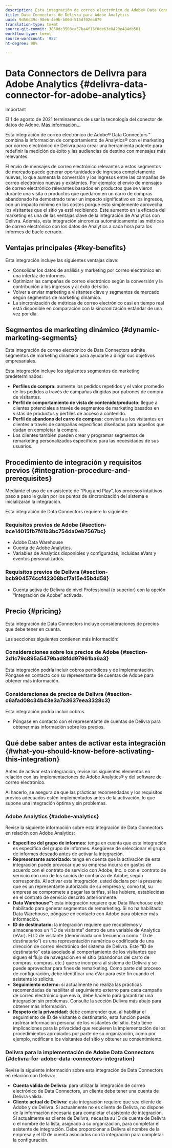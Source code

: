 ```yaml
---
description: Esta integración de correo electrónico de Adobe® Data Connectors™ combina la información de comportamiento de Analytics® con el marketing por correo electrónico de Delivra para crear una herramienta potente para redefinir la medición de éxito y las audiencias de destino con mensajes más relevantes.
title: Data Connectors de Delivra para Adobe Analytics
uuid: 9d56d39c-98e6-4e9b-b00d-515df02ea879
translation-type: tm+mt
source-git-commit: 3850dc3503ca57ba4f13f0de63e8420e484db501
workflow-type: tm+mt
source-wordcount: '982'
ht-degree: 98%

---
```



# Data Connectors de Delivra para Adobe Analytics {#delivra-data-connector-for-adobe-analytics}

>[!IMPORTANT]
>
>El 1 de agosto de 2021 terminaremos de usar la tecnología del conector de datos de Adobe. [Más información...](/help/import/data-connectors/data-connectors-eol.md)

Esta integración de correo electrónico de Adobe® Data Connectors™ combina la información de comportamiento de Analytics® con el marketing por correo electrónico de Delivra para crear una herramienta potente para redefinir la medición de éxito y las audiencias de destino con mensajes más relevantes.

El envío de mensajes de correo electrónico relevantes a estos segmentos de mercado puede generar oportunidades de ingresos completamente nuevas, lo que aumenta la conversión y los ingresos entre las campañas de correo electrónico nuevas y existentes. Por ejemplo: el envío de mensajes de correo electrónico relevantes basados en productos que se vieron durante una visita o productos que quedaron en un carro de compras abandonado ha demostrado tener un impacto significativo en los ingresos, con un impacto mínimo en los costes porque esto simplemente aprovecha los visitantes que el sitio ya está recibiendo. Este aumento en la eficacia del marketing es una de las ventajas clave de la integración de Analytics con Delivra. Además, esta integración sincroniza automáticamente las métricas de correo electrónico con los datos de Analytics a cada hora para los informes de bucle cerrado.

## Ventajas principales {#key-benefits}

Esta integración incluye las siguientes ventajas clave:

* Consolidar los datos de análisis y marketing por correo electrónico en una interfaz de informes.
* Optimizar las campañas de correo electrónico según la conversión y la contribución a los ingresos y al éxito del sitio.
* Volver a enviar marketing a visitantes clave y segmentos de mercado según segmentos de marketing dinámico.
* La sincronización de métricas de correo electrónico casi en tiempo real está disponible en comparación con la sincronización estándar de una vez por día.

## Segmentos de marketing dinámico {#dynamic-marketing-segments}

Esta integración de correo electrónico de Data Connectors admite segmentos de marketing dinámico para ayudarle a dirigir sus objetivos empresariales.

Esta integración incluye los siguientes segmentos de marketing predeterminados:

* **Perfiles de compra:** aumente los pedidos repetidos y el valor promedio de los pedidos a través de campañas dirigidas por patrones de compra de visitantes.
* **Perfil de comportamiento de vista de contenido/producto:** llegue a clientes potenciales a través de segmentos de marketing basados en vistas de productos y perfiles de acceso a contenido.
* **Perfil de abandono del carro de compras:** convierta a los visitantes en clientes a través de campañas específicas diseñadas para aquellos que dudan en completar la compra.
* Los clientes también pueden crear y programar segmentos de remarketing personalizados específicos para las necesidades de sus usuarios.

## Procedimiento de integración y requisitos previos {#integration-procedure-and-prerequisites}

Mediante el uso de un asistente de “Plug and Play”, los procesos intuitivos paso a paso le guían por los puntos de sincronización del sistema e inicializarán la integración.

Esta integración de Data Connectors requiere lo siguiente:

### Requisitos previos de Adobe {#section-bce14015fb7f41b3bc754da0eb7567bc}

* Adobe Data Warehouse
* Cuenta de Adobe Analytics.
* Variables de Analytics disponibles y configuradas, incluidas eVars y eventos personalizados.

### Requisitos previos de Delivra {#section-bcb904574ccf42308bcf7a15e45b4d58}

* Cuenta activa de Delivra de nivel Professional (o superior) con la opción “Integración de Adobe” activada.

## Precio {#pricing}

Esta integración de Data Connectors incluye consideraciones de precios que debe tener en cuenta.

Las secciones siguientes contienen más información:

### Consideraciones sobre los precios de Adobe {#section-2d1c79c895a5479bad8fdd97961ba6a3}

Esta integración podría incluir cobros periódicos y de implementación. Póngase en contacto con su representante de cuentas de Adobe para obtener más información.

### Consideraciones de precios de Delivra {#section-c6afad08c34b43e3a7a3637eea3328c3}

Esta integración podría incluir cobros.

* Póngase en contacto con el representante de cuentas de Delivra para obtener más información sobre los precios.

## Qué debe saber antes de activar esta integración {#what-you-should-know-before-activating-this-integration}

Antes de activar esta integración, revise los siguientes elementos en relación con las implementaciones de Adobe Analytics® y del software de correo electrónico.

Al hacerlo, se asegura de que las prácticas recomendadas y los requisitos previos adecuados estén implementados antes de la activación, lo que supone una integración óptima y sin problemas.

### Adobe Analytics {#adobe-analytics}

Revise la siguiente información sobre esta integración de Data Connectors en relación con Adobe Analytics:

* **Específico del grupo de informes:** tenga en cuenta que esta integración es específica del grupo de informes. Asegúrese de seleccionar el grupo de informes deseado antes de activar la integración.
* **Representante autorizado:** tenga en cuenta que la activación de esta integración puede provocar que su empresa incurra en gastos de acuerdo con el contrato de servicio con Adobe, Inc. o con el contrato de servicio con uno de los socios de confianza de Adobe, según corresponda. Al activar esta integración, usted declara por la presente que es un representante autorizado de su empresa y, como tal, su empresa se compromete a pagar las tarifas, si las hubiere, establecidas en el contrato de servicio descrito anteriormente.
* **Data Warehouse™:** esta integración requiere que Data Warehouse esté habilitado para generar segmentos de remarketing. Si no ha habilitado Data Warehouse, póngase en contacto con Adobe para obtener más información.
* **ID de destinatario:** la integración requiere que recopilemos y almacenemos un “ID de visitante” dentro de una variable de Analytics (eVar). El ID de visitante (denominada con frecuencia como “ID de destinatario”) es una representación numérica o codificada de una dirección de correo electrónico del sistema de Delivra. Este “ID de destinatario” está asociado al comportamiento de los visitantes que siguen el flujo de navegación en el sitio (abandonos del carro de compras, compras, etc.) que se incorpora al sistema de Delivra y se puede aprovechar para fines de remarketing. Como parte del proceso de configuración, debe identificar una eVar para este fin cuando el asistente lo solicite.
* **Seguimiento externo:** si actualmente no realiza las prácticas recomendadas de habilitar el seguimiento externo para cada campaña de correo electrónico que envía, debe hacerlo para garantizar una integración sin problemas. Consulte la sección Delivra más abajo para obtener más información.
* **Respeto de la privacidad:** debe comprender que, al habilitar el seguimiento de ID de visitante o destinatario, esta función puede rastrear información personal de los visitantes del sitio. Esto tiene implicaciones para la privacidad que requieren la implementación de los procedimientos apropiados por parte de su organización, como por ejemplo, notificar a los visitantes del sitio y obtener su consentimiento.

### Delivra para la implementación de Adobe Data Connectors {#delivra-for-adobe-data-connectors-integration}

Revise la siguiente información sobre esta integración de Data Connectors en relación con Delivra:

* **Cuenta válida de Delivra:** para utilizar la integración de correo electrónico de Data Connectors, un cliente debe tener una cuenta de Delivra válida.
* **Cliente actual de Delivra:** esta integración requiere que sea cliente de Adobe y de Delivra. Si actualmente no es cliente de Delivra, no dispone de la información necesaria para completar el asistente de integración. Si actualmente es cliente de Delivra, necesita su ID de cuenta de Delivra o el nombre de la lista, asignado a su organización, para completar el asistente de integración. Debe proporcionar a Delivra el nombre de la empresa y el ID de cuenta asociados con la integración para completar la configuración.
